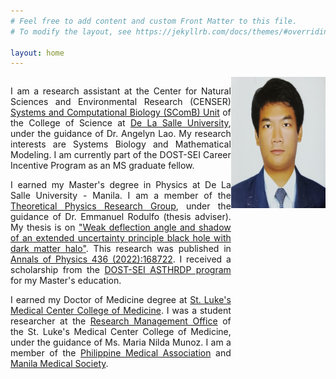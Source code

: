 ```yaml
---
# Feel free to add content and custom Front Matter to this file.
# To modify the layout, see https://jekyllrb.com/docs/themes/#overriding-theme-defaults

layout: home
---
```

<style>
/* Create two unequal columns that floats next to each other */
.column {
  float: left;
}

.left {
  width: 70%;
  text-align: justify;
}

.right {
  width: 30%;
}
</style>

<div class="row">
	<div class="column left">
		<p>
		I am a research assistant at the Center for Natural Sciences and Environmental Research (CENSER) <a href="https://dlsu-scomb.github.io" target="_blank">Systems and Computational Biology (SComB) Unit</a> of the College of Science at <a href="https://www.dlsu.edu.ph/" target="_blank">De La Salle University</a>, under the guidance of Dr. Angelyn Lao. My research interests are Systems Biology and Mathematical Modeling. I am currently part of the DOST-SEI Career Incentive Program as an MS graduate fellow.
		</p>
		<p>
		I earned my Master's degree in Physics at De La Salle University - Manila. I am a member of the <a href="https://www.dlsu.edu.ph/colleges/cos/departments/physics/tprg/" target="_blank">Theoretical Physics Research Group</a>, under the guidance of Dr. Emmanuel Rodulfo (thesis adviser). My thesis is on <a href="https://animorepository.dlsu.edu.ph/etdm_physics/2/" target="_blank">"Weak deflection angle and shadow of an extended uncertainty principle black hole with dark matter halo"</a>. This research was published in <a href="https://www.sciencedirect.com/science/article/pii/S0003491621003225" target="_blank">Annals of Physics 436 (2022):168722</a>. I received a scholarship from the <a href="https://www.sei.dost.gov.ph/index.php/10-pap/papscholarships/66-accelerated-s-t-human-resource-development-program" target="_blank">DOST-SEI ASTHRDP program</a> for my Master's education.
		</p>
		<p>
		I earned my Doctor of Medicine degree at <a href="https://slmc-cm.edu.ph/" target="_blank">St. Luke's Medical Center College of Medicine</a>. I was a student researcher at the <a href="https://www.facebook.com/researchmanagementoffice" target="_blank">Research Management Office</a> of the St. Luke's Medical Center College of Medicine, under the guidance of Ms. Maria Nilda Munoz. I am a member of the <a href="https://www.philippinemedicalassociation.org/" target="_blank">Philippine Medical Association</a> and <a href="https://www.facebook.com/manilamedsoc/" target="_blank">Manila Medical Society</a>.
		</p>
	</div>
	<div class="column right">
		<img src='/assets/paul-yu.jpg' width='200' height='210' align='right' />
	</div>
</div>
